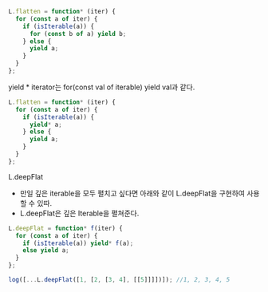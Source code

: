 ```javascript
L.flatten = function* (iter) {
  for (const a of iter) {
    if (isIterable(a)) {
      for (const b of a) yield b;
    } else {
      yield a;
    }
  }
};
```

yield \* iterator는 for(const val of iterable) yield val과 같다.

```javascript
L.flatten = function* (iter) {
  for (const a of iter) {
    if (isIterable(a)) {
      yield* a;
    } else {
      yield a;
    }
  }
};
```

L.deepFlat

- 만일 깊은 iterable을 모두 펼치고 싶다면 아래와 같이 L.deepFlat을 구현하여 사용 할 수 있따.
- L.deepFlat은 깊은 Iterable을 펼쳐준다.

```javascript
L.deepFlat = function* f(iter) {
  for (const a of iter) {
    if (isIterable(a)) yield* f(a);
    else yield a;
  }
};

log([...L.deepFlat([1, [2, [3, 4], [[5]]]])]); //1, 2, 3, 4, 5
```
